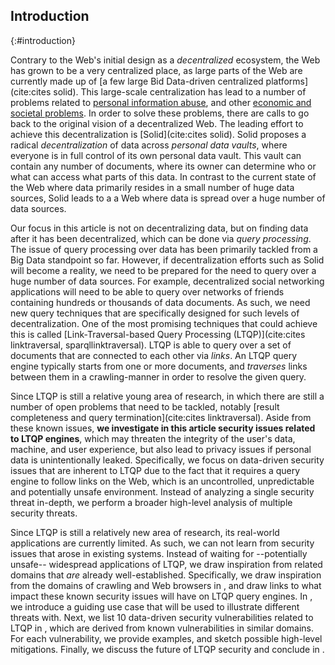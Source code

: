 ## Introduction
{:#introduction}

Contrary to the Web's initial design as a _decentralized_ ecosystem,
the Web has grown to be a very centralized place,
as large parts of the Web are currently made up of [a few large Bid Data-driven centralized platforms](cite:cites solid).
This large-scale centralization has lead to a number of problems related to [personal information abuse](https://www.theguardian.com/technology/live/2018/apr/10/mark-zuckerberg-testimony-live-congress-facebook-cambridge-analytica),
and other [economic and societal problems](https://fs.blog/2017/07/filter-bubbles/).
In order to solve these problems, there are calls to go back to the original vision of a decentralized Web.
The leading effort to achieve this decentralization is [Solid](cite:cites solid).
Solid proposes a radical *decentralization* of data across *personal data vaults*,
where everyone is in full control of its own personal data vault.
This vault can contain any number of documents,
where its owner can determine who or what can access what parts of this data.
In contrast to the current state of the Web where data primarily resides in a small number of huge data sources,
Solid leads to a a Web where data is spread over a huge number of data sources.

Our focus in this article is not on decentralizing data,
but on finding data after it has been decentralized,
which can be done via _query processing_.
The issue of query processing over data has been primarily tackled from a Big Data standpoint so far.
However, if decentralization efforts such as Solid will become a reality,
we need to be prepared for the need to query over a huge number of data sources.
For example, decentralized social networking applications will need to be able to query over networks of friends containing hundreds or thousands of data documents.
As such, we need new query techniques that are specifically designed for such levels of decentralization.
One of the most promising techniques that could achieve this is called [Link-Traversal-based Query Processing (LTQP)](cite:cites linktraversal, sparqllinktraversal).
LTQP is able to query over a set of documents that are connected to each other via _links_.
An LTQP query engine typically starts from one or more documents,
and _traverses_ links between them in a crawling-manner in order to resolve the given query.

Since LTQP is still a relative young area of research,
in which there are still a number of open problems that need to be tackled,
notably [result completeness and query termination](cite:cites linktraversal).
Aside from these known issues, **we investigate in this article security issues related to LTQP engines**,
which may threaten the integrity of the user's data, machine, and user experience,
but also lead to privacy issues if personal data is unintentionally leaked.
Specifically, we focus on data-driven security issues that are inherent to LTQP
due to the fact that it requires a query engine to follow links on the Web,
which is an uncontrolled, unpredictable and potentially unsafe environment.
Instead of analyzing a single security threat in-depth,
we perform a broader high-level analysis of multiple security threats.

Since LTQP is still a relatively new area of research,
its real-world applications are currently limited.
As such, we can not learn from security issues that arose in existing systems.
Instead of waiting for --potentially unsafe-- widespread applications of LTQP,
we draw inspiration from related domains that _are_ already well-established.
Specifically, we draw inspiration from the domains of crawling and Web browsers in [](#related-work),
and draw links to what impact these known security issues will have on LTQP query engines.
In [](#use-case), we introduce a guiding use case that will be used to illustrate different threats with.
Next, we list 10 data-driven security vulnerabilities related to LTQP in [](#threats),
which are derived from known vulnerabilities in similar domains.
For each vulnerability, we provide examples, and sketch possible high-level mitigations.
Finally, we discuss the future of LTQP security and conclude in [](#conclusions).
